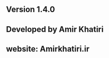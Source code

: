 Version 1.4.0
-----------------------------------------------------------
Developed by Amir Khatiri
-----------------------------------------------------------
website: Amirkhatiri.ir
-----------------------------------------------------------

